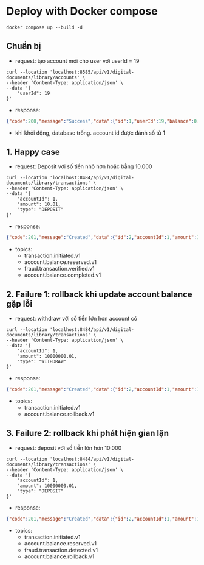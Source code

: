 # Deploy with Docker compose
```shell
docker compose up --build -d
```

## Chuẩn bị

- request: tạo account mới cho user với userId = 19
```shell
curl --location 'localhost:8585/api/v1/digital-documents/library/accounts' \
--header 'Content-Type: application/json' \
--data '{
    "userId": 19
}'
```

- response: 
```json
{"code":200,"message":"Success","data":{"id":1,"userId":19,"balance":0.0}} 
```

- khi khởi động, database trống. account id được đánh số từ 1

## 1. Happy case

- request: Deposit với số tiền nhỏ hơn hoặc bằng 10.000
```shell
curl --location 'localhost:8484/api/v1/digital-documents/library/transactions' \
--header 'Content-Type: application/json' \
--data '{
    "accountId": 1,
    "amount": 10.01,
    "type": "DEPOSIT"
}'
```

- response:
```json
{"code":201,"message":"Created","data":{"id":2,"accountId":1,"amount":10.01,"type":"DEPOSIT","status":"INITIATED"}}
```
- topics:
  - transaction.initiated.v1
  - account.balance.reserved.v1
  - fraud.transaction.verified.v1
  - account.balance.completed.v1
  
## 2. Failure 1: rollback khi update account balance gặp lỗi

- request: withdraw với số tiền lớn hơn account có
```shell
curl --location 'localhost:8484/api/v1/digital-documents/library/transactions' \
--header 'Content-Type: application/json' \
--data '{
    "accountId": 1,
    "amount": 10000000.01,
    "type": "WITHDRAW"
}'
```

- response:
```json
{"code":201,"message":"Created","data":{"id":2,"accountId":1,"amount":10.01,"type":"DEPOSIT","status":"INITIATED"}}
```

- topics:
    - transaction.initiated.v1
    - account.balance.rollback.v1

## 3. Failure 2: rollback khi phát hiện gian lận

- request: deposit với số tiền lớn hơn 10.000
```shell
curl --location 'localhost:8484/api/v1/digital-documents/library/transactions' \
--header 'Content-Type: application/json' \
--data '{
    "accountId": 1,
    "amount": 10000000.01,
    "type": "DEPOSIT"
}' 
```

- response:
```json
{"code":201,"message":"Created","data":{"id":2,"accountId":1,"amount":10.01,"type":"DEPOSIT","status":"INITIATED"}}
```
- topics:
    - transaction.initiated.v1
    - account.balance.reserved.v1
    - fraud.transaction.detected.v1
    - account.balance.rollback.v1
